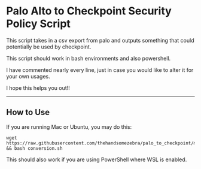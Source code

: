 # Palo Alto to Checkpoint Security Policy Script

This script takes in a csv export from palo and outputs something that could potentially be used by checkpoint. 
 
This script should work in bash environments and also powershell. 
 
I have commented nearly every line, just in case you would like to alter it for your own usages. 

I hope this helps you out!! 


----

## How to Use

If you are running Mac or Ubuntu, you may do this:
```
wget https://raw.githubusercontent.com/thehandsomezebra/palo_to_checkpoint/main/conversion.sh && bash conversion.sh
```

This should also work if you are using PowerShell where WSL is enabled.
